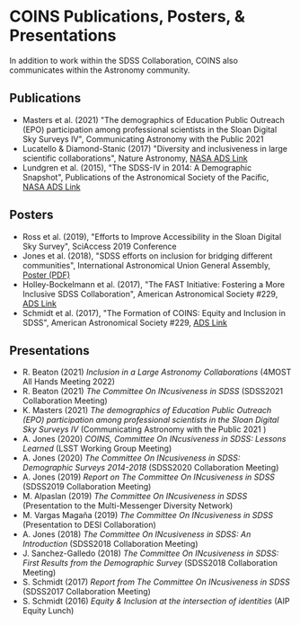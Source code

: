 # COINS Publications, Posters, & Presentations
In addition to work within the SDSS Collaboration, COINS also communicates within the Astronomy community.

## Publications
- Masters et al. (2021) "The demographics of Education Public Outreach (EPO) participation among professional scientists in the Sloan Digital Sky Surveys IV", Communicating Astronomy with the Public 2021
- Lucatello & Diamond-Stanic (2017) "Diversity and inclusiveness in large scientific collaborations", Nature Astronomy, [NASA ADS Link](https://ui.adsabs.harvard.edu/abs/2017NatAs...1E.161L/abstract)
- Lundgren et al. (2015), "The SDSS-IV in 2014: A Demographic Snapshot", Publications of the Astronomical Society of the Pacific, [NASA ADS Link](https://ui.adsabs.harvard.edu/abs/2015PASP..127..776L/abstract)

## Posters
- Ross et al. (2019), "Efforts to Improve Accessibility in the Sloan Digital Sky Survey", SciAccess 2019 Conference
- Jones et al. (2018), "SDSS efforts on inclusion for bridging different communities", International Astronomical Union General Assembly, [Poster (PDF)](IAU_COINS.pdf)
- Holley-Bockelmann et al. (2017), "The FAST Initiative: Fostering a More Inclusive SDSS Collaboration", American Astronomical Society \#229, [ADS Link](https://ui.adsabs.harvard.edu/abs/2017AAS...22933605H)
- Schmidt et al. (2017), "The Formation of COINS: Equity and Inclusion in SDSS", American Astronomical Society \#229, [ADS Link](https://ui.adsabs.harvard.edu/abs/2017AAS...22923713S/abstract)

## Presentations 
- R. Beaton (2021) *Inclusion in a Large Astronomy Collaborations* (4MOST All Hands Meeting 2022)
- R. Beaton (2021) *The Committee On INcusiveness in SDSS* (SDSS2021 Collaboration Meeting)
- K. Masters (2021) *The demographics of Education Public Outreach (EPO) participation among professional scientists in the Sloan Digital Sky Surveys IV* (Communicating Astronomy with the Public 2021 )
- A. Jones (2020) *COINS, Committee On INcusiveness in SDSS: Lessons Learned* (LSST Working Group Meeting)
- A. Jones (2020) *The Committee On INcusiveness in SDSS: Demographic Surveys 2014-2018* (SDSS2020 Collaboration Meeting)
- A. Jones (2019) *Report on The Committee On INcusiveness in SDSS* (SDSS2019 Collaboration Meeting)
- M. Alpaslan (2019) *The Committee On INcusiveness in SDSS* (Presentation to the Multi-Messenger Diversity Network)
- M. Vargas Magaña (2019) *The Committee On INcusiveness in SDSS* (Presentation to DESI Collaboration)
- A. Jones (2018) *The Committee On INcusiveness in SDSS: An Introduction* (SDSS2018 Collaboration Meeting)
- J. Sanchez-Galledo (2018) *The Committee On INcusiveness in SDSS: First Results from the Demographic Survey* (SDSS2018 Collaboration Meeting)
- S. Schmidt (2017) *Report from The Committee On INcusiveness in SDSS* (SDSS2017 Collaboration Meeting)
- S. Schmidt (2016) *Equity & Inclusion at the intersection of identities* (AIP Equity Lunch)
